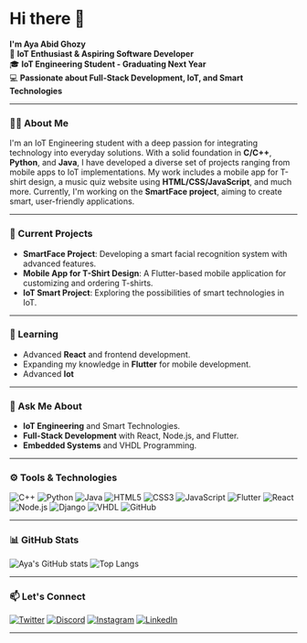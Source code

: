 # Hi there 👋

**I'm Aya Abid Ghozy**  
🌟 **IoT Enthusiast & Aspiring Software Developer**  
🎓 **IoT Engineering Student - Graduating Next Year**  
💻 **Passionate about Full-Stack Development, IoT, and Smart Technologies**

---

### 🧑‍💻 About Me

I'm an IoT Engineering student with a deep passion for integrating technology into everyday solutions. With a solid foundation in **C/C++**, **Python**, and **Java**, I have developed a diverse set of projects ranging from mobile apps to IoT implementations. My work includes a mobile app for T-shirt design, a music quiz website using **HTML/CSS/JavaScript**, and much more. Currently, I'm working on the **SmartFace project**, aiming to create smart, user-friendly applications.

---

### 🔭 Current Projects

- **SmartFace Project**: Developing a smart facial recognition system with advanced features.
- **Mobile App for T-Shirt Design**: A Flutter-based mobile application for customizing and ordering T-shirts.
- **IoT Smart Project**: Exploring the possibilities of smart technologies in IoT.

---

### 🌱 Learning

- Advanced **React** and frontend development.
- Expanding my knowledge in **Flutter** for mobile development.
- Advanced **Iot**

---

### 💬 Ask Me About

- **IoT Engineering** and Smart Technologies.
- **Full-Stack Development** with React, Node.js, and Flutter.
- **Embedded Systems** and VHDL Programming.

---

### ⚙️ Tools & Technologies

![C++](https://img.shields.io/badge/C++-00599C?style=for-the-badge&logo=cplusplus&logoColor=white)
![Python](https://img.shields.io/badge/Python-3776AB?style=for-the-badge&logo=python&logoColor=white)
![Java](https://img.shields.io/badge/Java-007396?style=for-the-badge&logo=java&logoColor=white)
![HTML5](https://img.shields.io/badge/HTML5-E34F26?style=for-the-badge&logo=html5&logoColor=white)
![CSS3](https://img.shields.io/badge/CSS3-1572B6?style=for-the-badge&logo=css3&logoColor=white)
![JavaScript](https://img.shields.io/badge/JavaScript-F7DF1E?style=for-the-badge&logo=javascript&logoColor=black)
![Flutter](https://img.shields.io/badge/Flutter-02569B?style=for-the-badge&logo=flutter&logoColor=white)
![React](https://img.shields.io/badge/React-61DAFB?style=for-the-badge&logo=react&logoColor=black)
![Node.js](https://img.shields.io/badge/Node.js-339933?style=for-the-badge&logo=nodedotjs&logoColor=white)
![Django](https://img.shields.io/badge/Django-092E20?style=for-the-badge&logo=django&logoColor=white)
![VHDL](https://img.shields.io/badge/VHDL-000080?style=for-the-badge&logo=vhdl&logoColor=white)
![GitHub](https://img.shields.io/badge/GitHub-181717?style=for-the-badge&logo=github&logoColor=white)

---

### 📊 GitHub Stats

![Aya's GitHub stats](https://github-readme-stats.vercel.app/api?username=ayaabidghozy13&show_icons=true&theme=radical)
![Top Langs](https://github-readme-stats.vercel.app/api/top-langs/?username=ayaabidghozy13&layout=compact&theme=radical)

---

### 📫 Let's Connect

[![Twitter](https://img.shields.io/badge/Twitter-1DA1F2?style=for-the-badge&logo=twitter&logoColor=white)](https://x.com/ayaabidghozy13)
[![Discord](https://img.shields.io/badge/Discord-5865F2?style=for-the-badge&logo=discord&logoColor=white)](https://discord.com/your-profile-link)
[![Instagram](https://img.shields.io/badge/Instagram-E4405F?style=for-the-badge&logo=instagram&logoColor=white)](https://www.instagram.com/ayaabid7?igsh=MXQxdzJxNXN5aWxzcg==)
[![LinkedIn](https://img.shields.io/badge/LinkedIn-0077B5?style=for-the-badge&logo=linkedin&logoColor=white)](https://www.linkedin.com/in/aya-abid-ba4139285/)

---
